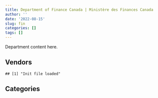 ```yaml
---
title: Department of Finance Canada | Ministère des Finances Canada
author: ''
date: '2022-08-15'
slug: fin
categories: []
tags: []
---
```


<script src="/rmarkdown-libs/htmlwidgets/htmlwidgets.js"></script>
<link href="/rmarkdown-libs/datatables-css/datatables-crosstalk.css" rel="stylesheet" />
<script src="/rmarkdown-libs/datatables-binding/datatables.js"></script>
<script src="/rmarkdown-libs/jquery/jquery-3.6.0.min.js"></script>
<link href="/rmarkdown-libs/dt-core-bootstrap/css/dataTables.bootstrap.min.css" rel="stylesheet" />
<link href="/rmarkdown-libs/dt-core-bootstrap/css/dataTables.bootstrap.extra.css" rel="stylesheet" />
<script src="/rmarkdown-libs/dt-core-bootstrap/js/jquery.dataTables.min.js"></script>
<script src="/rmarkdown-libs/dt-core-bootstrap/js/dataTables.bootstrap.min.js"></script>
<link href="/rmarkdown-libs/crosstalk/css/crosstalk.min.css" rel="stylesheet" />
<script src="/rmarkdown-libs/crosstalk/js/crosstalk.min.js"></script>
<script src="/rmarkdown-libs/htmlwidgets/htmlwidgets.js"></script>
<link href="/rmarkdown-libs/datatables-css/datatables-crosstalk.css" rel="stylesheet" />
<script src="/rmarkdown-libs/datatables-binding/datatables.js"></script>
<script src="/rmarkdown-libs/jquery/jquery-3.6.0.min.js"></script>
<link href="/rmarkdown-libs/dt-core-bootstrap/css/dataTables.bootstrap.min.css" rel="stylesheet" />
<link href="/rmarkdown-libs/dt-core-bootstrap/css/dataTables.bootstrap.extra.css" rel="stylesheet" />
<script src="/rmarkdown-libs/dt-core-bootstrap/js/jquery.dataTables.min.js"></script>
<script src="/rmarkdown-libs/dt-core-bootstrap/js/dataTables.bootstrap.min.js"></script>
<link href="/rmarkdown-libs/crosstalk/css/crosstalk.min.css" rel="stylesheet" />
<script src="/rmarkdown-libs/crosstalk/js/crosstalk.min.js"></script>

Department content here.

## Vendors

    ## [1] "Init file loaded"

<div id="htmlwidget-1" style="width:100%;height:auto;" class="datatables html-widget"></div>
<script type="application/json" data-for="htmlwidget-1">{"x":{"style":"bootstrap","filter":"none","vertical":false,"data":[["<a href=\"/vendors/4_office_automation/\">4 OFFICE AUTOMATION<\/a>","<a href=\"/vendors/advanced_business_interiors/\">ADVANCED BUSINESS INTERIORS<\/a>","<a href=\"/vendors/advanced_chippewa_technologies/\">ADVANCED CHIPPEWA TECHNOLOGIES<\/a>","<a href=\"/vendors/altis_human_resources/\">ALTIS HUMAN RESOURCES<\/a>","<a href=\"/vendors/artemp_personnel_services/\">ARTEMP PERSONNEL SERVICES<\/a>","<a href=\"/vendors/avi_spl_canada/\">AVI SPL CANADA<\/a>","<a href=\"/vendors/banfield_seguin/\">BANFIELD SEGUIN<\/a>","<a href=\"/vendors/bdo_canada/\">BDO CANADA<\/a>","<a href=\"/vendors/calian/\">CALIAN<\/a>","<a href=\"/vendors/canadian_corps_of_commissionaires/\">CANADIAN CORPS OF COMMISSIONAIRES<\/a>","<a href=\"/vendors/carahsoft_technology/\">CARAHSOFT TECHNOLOGY<\/a>","<a href=\"/vendors/cdw_canada/\">CDW CANADA<\/a>","<a href=\"/vendors/cision_canada/\">CISION CANADA<\/a>","<a href=\"/vendors/cistel_technology/\">CISTEL TECHNOLOGY<\/a>","<a href=\"/vendors/cossette_communications/\">COSSETTE COMMUNICATIONS<\/a>","<a href=\"/vendors/csdc_systems/\">CSDC SYSTEMS<\/a>","<a href=\"/vendors/dell_computer/\">DELL COMPUTER<\/a>","<a href=\"/vendors/deloitte_and_touche/\">DELOITTE AND TOUCHE<\/a>","<a href=\"/vendors/dls_technology/\">DLS TECHNOLOGY<\/a>","<a href=\"/vendors/donna_cona/\">DONNA CONA<\/a>","<a href=\"/vendors/dynamic_personnel_consultants/\">DYNAMIC PERSONNEL CONSULTANTS<\/a>","<a href=\"/vendors/ebsco_canada/\">EBSCO CANADA<\/a>","<a href=\"/vendors/ekos_research_associates/\">EKOS RESEARCH ASSOCIATES<\/a>","<a href=\"/vendors/environics_research_group/\">ENVIRONICS RESEARCH GROUP<\/a>","<a href=\"/vendors/ernst_young/\">ERNST YOUNG<\/a>","<a href=\"/vendors/excel_human_resources/\">EXCEL HUMAN RESOURCES<\/a>","<a href=\"/vendors/ford_motor_company/\">FORD MOTOR COMPANY<\/a>","<a href=\"/vendors/gilmore_reproductions/\">GILMORE REPRODUCTIONS<\/a>","<a href=\"/vendors/graybridge_international_consulting/\">GRAYBRIDGE INTERNATIONAL CONSULTING<\/a>","<a href=\"/vendors/hypertec/\">HYPERTEC<\/a>","<a href=\"/vendors/ibiska_telecom/\">IBISKA TELECOM<\/a>","<a href=\"/vendors/ibm_canada/\">IBM CANADA<\/a>","<a href=\"/vendors/ihs_global/\">IHS GLOBAL<\/a>","<a href=\"/vendors/konica_minolta_business_solutions/\">KONICA MINOLTA BUSINESS SOLUTIONS<\/a>","<a href=\"/vendors/kpmg/\">KPMG<\/a>","<a href=\"/vendors/lannick_contract_solutions/\">LANNICK CONTRACT SOLUTIONS<\/a>","<a href=\"/vendors/leo_pisces_services_group/\">LEO PISCES SERVICES GROUP<\/a>","<a href=\"/vendors/lowe_martin_company/\">LOWE MARTIN COMPANY<\/a>","<a href=\"/vendors/maplesoft_consulting/\">MAPLESOFT CONSULTING<\/a>","<a href=\"/vendors/maxsys_staffing_and_consulting/\">MAXSYS STAFFING AND CONSULTING<\/a>","<a href=\"/vendors/mccarthy_tetrault/\">MCCARTHY TETRAULT<\/a>","<a href=\"/vendors/media_q/\">MEDIA Q<\/a>","<a href=\"/vendors/michael_wager_consulting/\">MICHAEL WAGER CONSULTING<\/a>","<a href=\"/vendors/microsoft_canada/\">MICROSOFT CANADA<\/a>","<a href=\"/vendors/nations_translation_group/\">NATIONS TRANSLATION GROUP<\/a>","<a href=\"/vendors/nattiq/\">NATTIQ<\/a>","<a href=\"/vendors/nisha_techonologies/\">NISHA TECHONOLOGIES<\/a>","<a href=\"/vendors/nova_networks/\">NOVA NETWORKS<\/a>","<a href=\"/vendors/onx_enterprise_solutions/\">ONX ENTERPRISE SOLUTIONS<\/a>","<a href=\"/vendors/oproma/\">OPROMA<\/a>","<a href=\"/vendors/orangutech/\">ORANGUTECH<\/a>","<a href=\"/vendors/portage_personnel/\">PORTAGE PERSONNEL<\/a>","<a href=\"/vendors/precisionerp/\">PRECISIONERP<\/a>","<a href=\"/vendors/pricewaterhouse_coopers/\">PRICEWATERHOUSE COOPERS<\/a>","<a href=\"/vendors/printers_plus/\">PRINTERS PLUS<\/a>","<a href=\"/vendors/proquest/\">PROQUEST<\/a>","<a href=\"/vendors/qmr/\">QMR<\/a>","<a href=\"/vendors/quintet_consulting/\">QUINTET CONSULTING<\/a>","<a href=\"/vendors/raymond_chabot_grant_thornton/\">RAYMOND CHABOT GRANT THORNTON<\/a>","<a href=\"/vendors/rogers/\">ROGERS<\/a>","<a href=\"/vendors/s_p_global_market_intelligence/\">S P GLOBAL MARKET INTELLIGENCE<\/a>","<a href=\"/vendors/sas_institute/\">SAS INSTITUTE<\/a>","<a href=\"/vendors/shi_canada/\">SHI CANADA<\/a>","<a href=\"/vendors/si_systems/\">SI SYSTEMS<\/a>","<a href=\"/vendors/solotech/\">SOLOTECH<\/a>","<a href=\"/vendors/stoneworks_technologies/\">STONEWORKS TECHNOLOGIES<\/a>","<a href=\"/vendors/systemscope/\">SYSTEMSCOPE<\/a>","<a href=\"/vendors/telus_canada/\">TELUS CANADA<\/a>","<a href=\"/vendors/the_masha_krupp_translation_group/\">THE MASHA KRUPP TRANSLATION GROUP<\/a>","<a href=\"/vendors/the_mathworks/\">THE MATHWORKS<\/a>","<a href=\"/vendors/thomas_schmidt/\">THOMAS SCHMIDT<\/a>","<a href=\"/vendors/thomson_reuters/\">THOMSON REUTERS<\/a>","<a href=\"/vendors/totem_offisource/\">TOTEM OFFISOURCE<\/a>","<a href=\"/vendors/toyota_canada/\">TOYOTA CANADA<\/a>","<a href=\"/vendors/trm_technologies/\">TRM TECHNOLOGIES<\/a>","<a href=\"/vendors/turtle_island_staffing/\">TURTLE ISLAND STAFFING<\/a>","<a href=\"/vendors/university_of_ottawa/\">UNIVERSITY OF OTTAWA<\/a>","<a href=\"/vendors/veritaaq_technology_house/\">VERITAAQ TECHNOLOGY HOUSE<\/a>"],[null,"$    32,856.59","$     8,933.32","$   119,324.44","$    64,840.71","$    36,044.55",null,null,"$    38,271.31",null,null,"$   918,790.34","$    20,801.04","$   491,870.23",null,"$    28,729.40","$    72,750.19",null,null,null,"$    11,623.63","$    81,573.04",null,"$    88,408.22","$    33,888.70","$   102,831.12",null,null,"$   231,521.50",null,"$    13,690.02","$    15,340.70","$    14,930.86","$   363,484.81","$    65,071.00","$     9,642.69","$   237,923.52","$   611,074.72","$    70,127.15","$    90,113.38",null,"$    70,137.40","$   129,156.86","$   214,786.79","$   648,950.49",null,"$    48,365.45",null,null,null,"$    48,610.81",null,"$   219,285.92",null,"$   446,452.21","$    20,223.91",null,null,"$    56,642.31","$    49,741.66",null,"$   495,878.27",null,"$   227,797.51","$   119,898.09","$    18,456.06","$    75,948.50",null,"$   683,599.10","$     9,769.42",null,"$   215,022.93",null,null,null,"$    17,158.07","$    16,950.00","$    93,287.15"],[null,"$    87,304.96",null,null,"$    11,570.91","$     4,805.94",null,"$     8,833.32","$     8,674.34","$    21,625.49",null,null,"$    11,522.44","$   594,758.26",null,"$    28,772.04",null,null,"$    24,720.97","$    24,690.50",null,"$    81,573.04",null,"$   134,634.95",null,"$   168,700.84",null,"$    31,001.55","$   231,521.50","$   395,301.20",null,null,"$    16,190.08","$   185,080.13",null,null,null,"$   499,521.03","$    84,198.72","$   104,148.64","$     3,687.77","$    73,450.00","$   129,156.86","$   209,750.54","$   648,950.49","$    41,315.30","$   548,942.70",null,"$    23,984.25",null,"$    67,658.75",null,"$    36,647.78",null,null,"$     9,506.53","$    92,377.50",null,null,"$    67,430.35",null,"$   494,302.47","$     9,403.34","$   202,209.30","$    83,013.46",null,"$   270,848.50","$   111,296.37","$   683,599.10","$    13,979.93","$    14,280.21","$   215,022.93",null,null,null,null,null,null],["$   236,156.71","$    50,712.14","$    12,271.58","$    20,289.15","$    23,268.97",null,null,"$     7,184.43",null,null,"$     3,947.56","$    10,492.67","$     5,427.56","$   503,252.71",null,"$    27,068.30",null,null,"$    80,425.56",null,null,"$    81,796.53","$     4,743.65","$   182,876.95",null,"$   203,471.75","$    39,389.54",null,"$   325,945.81","$    59,448.74",null,null,"$    17,926.08","$       702.15",null,null,null,"$   196,576.64","$    84,429.40","$   130,788.00","$    15,804.73","$    74,036.95","$   116,939.02","$   348,797.45","$   650,728.44","$    19,201.86",null,"$    18,550.22",null,"$    77,328.16","$    71,303.00",null,null,"$    24,792.20",null,null,null,null,null,"$    58,770.82","$     9,409.12","$   489,209.58","$     4,003.77",null,"$    83,240.89",null,null,"$    63,386.81","$   685,471.98",null,null,"$   101,552.50","$    11,226.55",null,null,null,null,null],["$   277,193.59","$    83,609.27","$     2,300.92",null,"$    23,205.39","$    15,004.45","$    28,250.00",null,null,null,"$     9,944.83","$    37,170.19",null,"$   501,877.71","$23,224,615.98","$    26,455.70",null,"$   148,399.00",null,null,null,"$    81,573.04","$   266,658.51","$   101,723.34",null,"$   154,909.60",null,"$    67,090.36","$    39,550.00","$   320,694.01",null,null,"$    18,152.69",null,null,null,null,null,"$    84,198.72",null,null,"$    74,460.53","$   116,619.51","$   356,470.62","$   648,950.49","$    12,995.00",null,null,null,null,"$    81,400.56","$    43,921.77","$    45,175.79","$   309,089.38",null,null,null,"$    19,703.19","$    13,242.19","$    58,610.25","$    23,388.38","$   344,419.28",null,null,"$    83,013.46",null,null,"$    15,014.18","$   170,431.56",null,null,"$    67,056.91",null,"$    39,213.93","$    25,990.00",null,null,null]],"container":"<table class=\"table table-striped table-hover row-border order-column display\">\n  <thead>\n    <tr>\n      <th>Vendor<\/th>\n      <th>2017-2018<\/th>\n      <th>2018-2019<\/th>\n      <th>2019-2020<\/th>\n      <th>2020-2021<\/th>\n    <\/tr>\n  <\/thead>\n<\/table>","options":{"order":[[4,"desc"]],"pageLength":10,"autoWidth":true,"columnDefs":[],"orderClasses":false}},"evals":[],"jsHooks":[]}</script>

## Categories

<div id="htmlwidget-2" style="width:100%;height:auto;" class="datatables html-widget"></div>
<script type="application/json" data-for="htmlwidget-2">{"x":{"style":"bootstrap","filter":"none","vertical":false,"data":[["<a href=\"/categories/1_facilities_and_construction/\">1_facilities_and_construction<\/a>","<a href=\"/categories/10_office_management/\">10_office_management<\/a>","<a href=\"/categories/2_professional_services/\">2_professional_services<\/a>","<a href=\"/categories/3_information_technology/\">3_information_technology<\/a>","<a href=\"/categories/4_medical/\">4_medical<\/a>","<a href=\"/categories/5_transportation_and_logistics/\">5_transportation_and_logistics<\/a>","<a href=\"/categories/6_industrial_products_and_services/\">6_industrial_products_and_services<\/a>","<a href=\"/categories/7_travel/\">7_travel<\/a>","<a href=\"/categories/9_human_capital/\">9_human_capital<\/a>"],["$    22,194.10","$ 1,103,920.56","$ 4,322,565.80","$ 4,907,416.57",null,null,null,"$   140,014.00","$ 1,053,205.19"],["$    22,333.37","$   887,497.19","$ 4,097,599.79","$ 4,002,356.24","$    10,473.47",null,"$    23,683.67","$    40,476.19","$ 1,306,650.20"],["$    22,676.18","$   563,205.03","$ 3,246,852.12","$ 3,042,424.67","$    10,502.16","$    39,389.54",null,"$    77,176.40","$ 1,343,853.61"],["$    22,699.41","$   428,232.37","$28,071,073.18","$ 3,906,147.58",null,"$    39,213.93",null,"$    80,276.56","$ 1,941,716.19"]],"container":"<table class=\"table table-striped table-hover row-border order-column display\">\n  <thead>\n    <tr>\n      <th>Category<\/th>\n      <th>2017-2018<\/th>\n      <th>2018-2019<\/th>\n      <th>2019-2020<\/th>\n      <th>2020-2021<\/th>\n    <\/tr>\n  <\/thead>\n<\/table>","options":{"order":[[4,"desc"]],"pageLength":20,"autoWidth":true,"columnDefs":[],"orderClasses":false,"lengthMenu":[10,20,25,50,100]}},"evals":[],"jsHooks":[]}</script>
